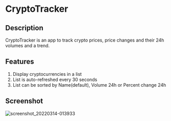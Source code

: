 # CryptoTracker

## Description
CryptoTracker is an app to track crypto prices, price changes and their 24h volumes and a trend.

## Features
1. Display cryptocurrencies in a list
2. List is auto-refreshed every 30 seconds
3. List can be sorted by Name(default), Volume 24h or Percent change 24h

## Screenshot
![screenshot_20220314-013933](https://user-images.githubusercontent.com/68434660/158087034-4370dfb3-3ac1-4a24-a343-078a7c03aad7.png)
